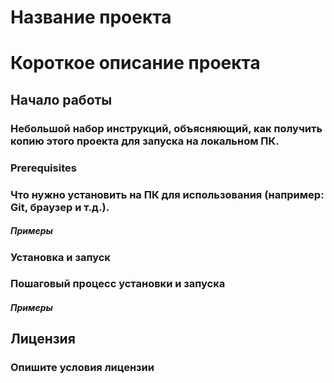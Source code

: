 # **Название проекта**
# **Короткое описание проекта**

## **Начало работы**
### Небольшой набор инструкций, объясняющий, как получить копию этого проекта для запуска на локальном ПК.

### **Prerequisites**
### Что нужно установить на ПК для использования (например: Git, браузер и т.д.).

##### Примеры
### **Установка и запуск**
### Пошаговый процесс установки и запуска

##### Примеры
## **Лицензия**
### Опишите условия лицензии